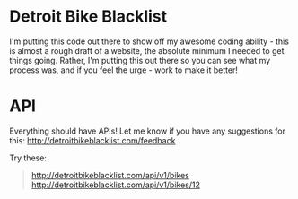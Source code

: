# Detroit Bike Blacklist

I'm putting this code out there to show off my awesome coding ability - this is almost a rough draft of a website, the absolute minimum I needed to get things going. Rather, I'm putting this out there so you can see what my process was, and if you feel the urge - work to make it better!

# API

Everything should have APIs! Let me know if you have any suggestions for this: http://detroitbikeblacklist.com/feedback

Try these:

> http://detroitbikeblacklist.com/api/v1/bikes
> http://detroitbikeblacklist.com/api/v1/bikes/12
